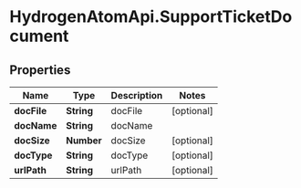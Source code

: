 # HydrogenAtomApi.SupportTicketDocument

## Properties
Name | Type | Description | Notes
------------ | ------------- | ------------- | -------------
**docFile** | **String** | docFile | [optional] 
**docName** | **String** | docName | 
**docSize** | **Number** | docSize | [optional] 
**docType** | **String** | docType | [optional] 
**urlPath** | **String** | urlPath | [optional] 


